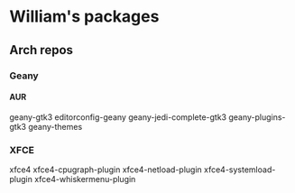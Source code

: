 # William's packages

## Arch repos

### Geany
#### AUR
geany-gtk3 editorconfig-geany geany-jedi-complete-gtk3 geany-plugins-gtk3 geany-themes

### XFCE
xfce4 xfce4-cpugraph-plugin xfce4-netload-plugin xfce4-systemload-plugin xfce4-whiskermenu-plugin

